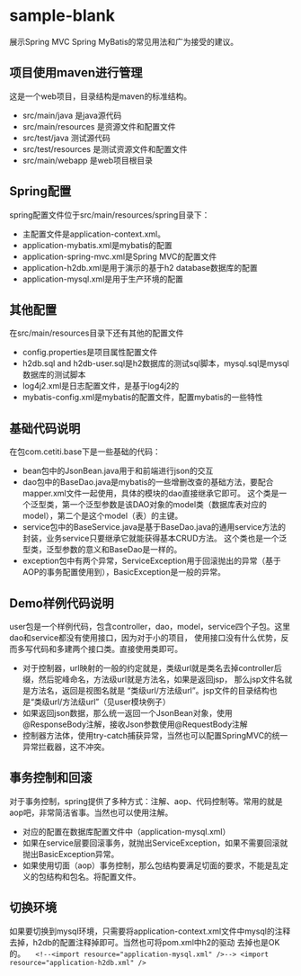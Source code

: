 # sample-blank
展示Spring MVC Spring MyBatis的常见用法和广为接受的建议。

## 项目使用maven进行管理
这是一个web项目，目录结构是maven的标准结构。
* src/main/java 是java源代码
* src/main/resources 是资源文件和配置文件
* src/test/java 测试源代码
* src/test/resources 是测试资源文件和配置文件
* src/main/webapp 是web项目根目录

## Spring配置
spring配置文件位于src/main/resources/spring目录下：
* 主配置文件是application-context.xml。
* application-mybatis.xml是mybatis的配置
* application-spring-mvc.xml是Spring MVC的配置文件
* application-h2db.xml是用于演示的基于h2 database数据库的配置
* application-mysql.xml是用于生产环境的配置

## 其他配置
在src/main/resources目录下还有其他的配置文件
* config.properties是项目属性配置文件
* h2db.sql and h2db-user.sql是h2数据库的测试sql脚本，mysql.sql是mysql数据库的测试脚本
* log4j2.xml是日志配置文件，是基于log4j2的
* mybatis-config.xml是mybatis的配置文件，配置mybatis的一些特性

## 基础代码说明
在包com.cetiti.base下是一些基础的代码：
* bean包中的JsonBean.java用于和前端进行json的交互
* dao包中的BaseDao.java是mybatis的一些增删改查的基础方法，要配合mapper.xml文件一起使用，具体的模块的dao直接继承它即可。
这个类是一个泛型类，第一个泛型参数是该DAO对象的model类（数据库表对应的model），第二个是这个model（表）的主键。
* service包中的BaseService.java是基于BaseDao.java的通用service方法的封装，业务service只要继承它就能获得基本CRUD方法。
这个类也是一个泛型类，泛型参数的意义和BaseDao是一样的。
* exception包中有两个异常，ServiceException用于回滚抛出的异常（基于AOP的事务配置使用到），BasicException是一般的异常。

## Demo样例代码说明
user包是一个样例代码，包含controller，dao，model，service四个子包。这里dao和service都没有使用接口，因为对于小的项目，
使用接口没有什么优势，反而多写代码和多建两个接口类。直接使用类即可。
* 对于控制器，url映射的一般的约定就是，类级url就是类名去掉controller后缀，然后驼峰命名，方法级url就是方法名，如果是返回jsp，
那么jsp文件名就是方法名，返回是视图名就是 “类级url/方法级url”。jsp文件的目录结构也是“类级url/方法级url”（见user模块例子）
* 如果返回json数据，那么统一返回一个JsonBean对象，使用@ResponseBody注解，接收Json参数使用@RequestBody注解
* 控制器方法体，使用try-catch捕获异常，当然也可以配置SpringMVC的统一异常拦截器，这不冲突。

## 事务控制和回滚
对于事务控制，spring提供了多种方式：注解、aop、代码控制等。常用的就是aop吧，非常简洁省事。当然也可以使用注解。
* 对应的配置在数据库配置文件中（application-mysql.xml）
* 如果在service层要回滚事务，就抛出ServiceException，如果不需要回滚就抛出BasicException异常。
* 如果使用切面（aop）事务控制，那么包结构要满足切面的要求，不能是乱定义的包结构和包名。将配置文件。

## 切换环境
如果要切换到mysql环境，只需要将application-context.xml文件中mysql的注释去掉，h2db的配置注释掉即可。当然也可将pom.xml中h2的驱动
去掉也是OK的。
`	<!--<import resource="application-mysql.xml" />-->
	<import resource="application-h2db.xml" />
`